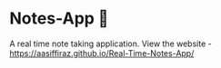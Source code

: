 # Notes-App 📝
A real time note taking application.
View the website - https://aasiffiraz.github.io/Real-Time-Notes-App/

